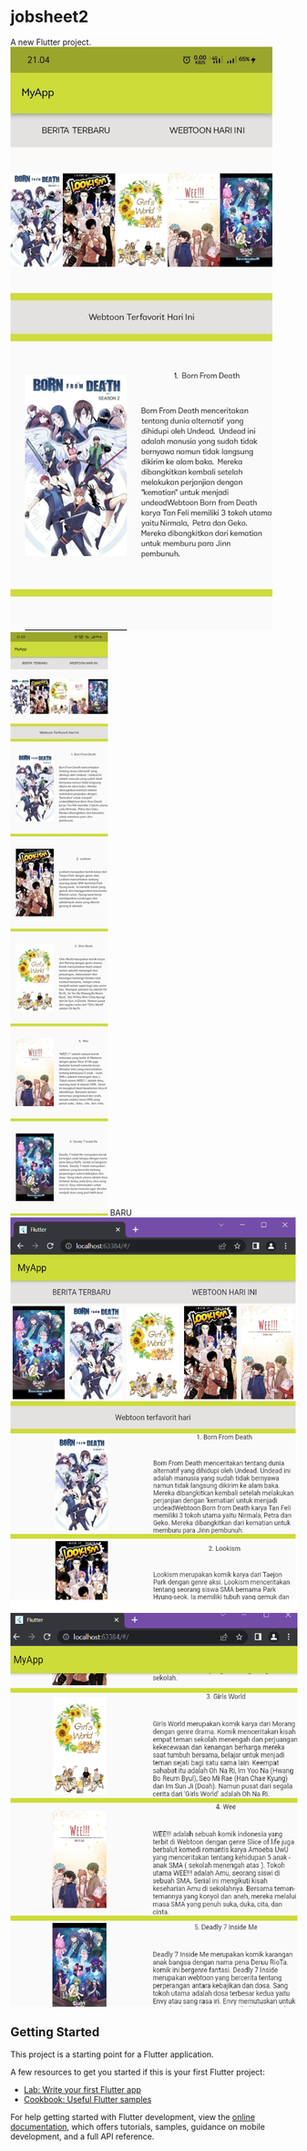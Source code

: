 # jobsheet2

A new Flutter project.
![output](images/output.jpeg)
![hasil](images/hasil.jpeg)
BARU
![Terbaru](images/baru.png)
![Terbaru2](images/baru2.png)


## Getting Started

This project is a starting point for a Flutter application.

A few resources to get you started if this is your first Flutter project:

- [Lab: Write your first Flutter app](https://docs.flutter.dev/get-started/codelab)
- [Cookbook: Useful Flutter samples](https://docs.flutter.dev/cookbook)

For help getting started with Flutter development, view the
[online documentation](https://docs.flutter.dev/), which offers tutorials,
samples, guidance on mobile development, and a full API reference.
